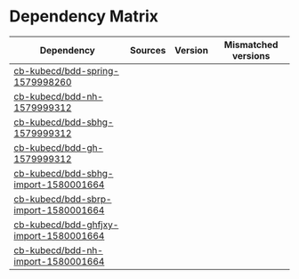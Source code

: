 # Dependency Matrix

Dependency | Sources | Version | Mismatched versions
---------- | ------- | ------- | -------------------
[cb-kubecd/bdd-spring-1579998260](https://github.com/cb-kubecd/bdd-spring-1579998260.git) |  | []() | 
[cb-kubecd/bdd-nh-1579999312](https://github.com/cb-kubecd/bdd-nh-1579999312.git) |  | []() | 
[cb-kubecd/bdd-sbhg-1579999312](https://github.com/cb-kubecd/bdd-sbhg-1579999312.git) |  | []() | 
[cb-kubecd/bdd-gh-1579999312](https://github.com/cb-kubecd/bdd-gh-1579999312.git) |  | []() | 
[cb-kubecd/bdd-sbhg-import-1580001664](https://github.com/cb-kubecd/bdd-sbhg-import-1580001664.git) |  | []() | 
[cb-kubecd/bdd-sbrp-import-1580001664](https://github.com/cb-kubecd/bdd-sbrp-import-1580001664.git) |  | []() | 
[cb-kubecd/bdd-ghfjxy-import-1580001664](https://github.com/cb-kubecd/bdd-ghfjxy-import-1580001664.git) |  | []() | 
[cb-kubecd/bdd-nh-import-1580001664](https://github.com/cb-kubecd/bdd-nh-import-1580001664.git) |  | []() | 
